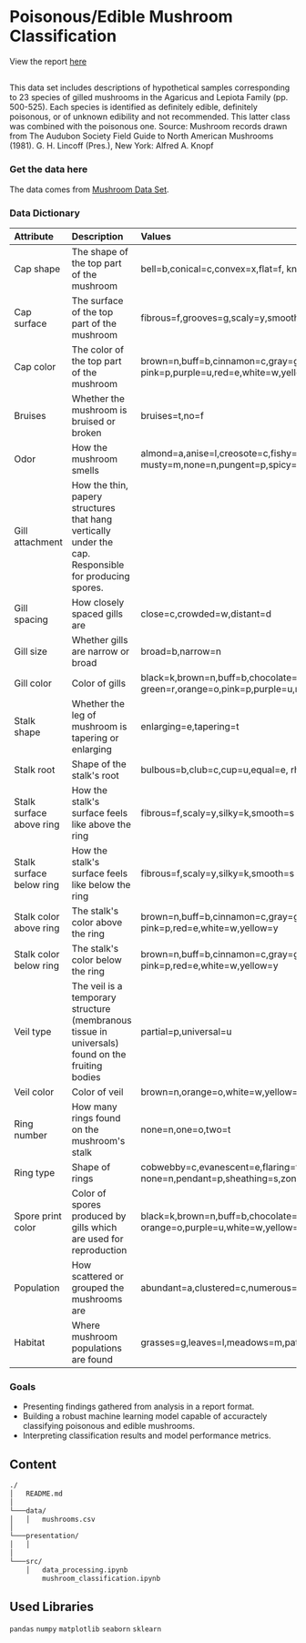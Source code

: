 # Poisonous/Edible Mushroom Classification 

View the report [here](link.com)

## 
This data set includes descriptions of hypothetical samples corresponding to 23 species of gilled mushrooms in the Agaricus and Lepiota Family (pp. 500-525). Each species is identified as definitely edible, definitely poisonous, or of unknown edibility and not recommended. This latter class was combined with the poisonous one. Source: Mushroom records drawn from The Audubon Society Field Guide to North American Mushrooms (1981). G. H. Lincoff (Pres.), New York: Alfred A. Knopf 

### Get the data here
The data comes from [Mushroom Data Set](https://www.kaggle.com/datasets/uciml/mushroom-classification). 

### Data Dictionary



| Attribute | Description | Values
|:---------|:-----------| :----------
Cap shape | The shape of the top part of the mushroom | bell=b,conical=c,convex=x,flat=f, knobbed=k,sunken=s
Cap surface | The surface of the top part of the mushroom|fibrous=f,grooves=g,scaly=y,smooth=s 
Cap color | The color of the top part of the mushroom |brown=n,buff=b,cinnamon=c,gray=g,green=r, pink=p,purple=u,red=e,white=w,yellow=y
Bruises | Whether the mushroom is bruised or broken | bruises=t,no=f 
Odor | How the mushroom smells | almond=a,anise=l,creosote=c,fishy=y,foul=f, musty=m,none=n,pungent=p,spicy=s 
Gill attachment | How the thin, papery structures that hang vertically under the cap. Responsible for producing spores.|
Gill spacing | How closely spaced gills are | close=c,crowded=w,distant=d 
Gill size | Whether gills are narrow or broad |  broad=b,narrow=n 
Gill color | Color of gills |  black=k,brown=n,buff=b,chocolate=h,gray=g, green=r,orange=o,pink=p,purple=u,red=e, white=w,yellow=y
Stalk shape | Whether the leg of mushroom is tapering or enlarging|  enlarging=e,tapering=t 
Stalk root | Shape of the stalk's root | bulbous=b,club=c,cup=u,equal=e, rhizomorphs=z,rooted=r,missing=? 
Stalk surface above ring | How the stalk's surface feels like above the ring | fibrous=f,scaly=y,silky=k,smooth=s 
Stalk surface below ring | How the stalk's surface feels like below the ring | fibrous=f,scaly=y,silky=k,smooth=s 
Stalk color above ring | The stalk's color above the ring | brown=n,buff=b,cinnamon=c,gray=g,orange=o, pink=p,red=e,white=w,yellow=y 
Stalk color below ring | The stalk's color below the ring | brown=n,buff=b,cinnamon=c,gray=g,orange=o, pink=p,red=e,white=w,yellow=y 
Veil type |The veil is a temporary structure (membranous tissue in universals) found on the fruiting bodies| partial=p,universal=u 
Veil color |Color of veil| brown=n,orange=o,white=w,yellow=y
Ring number | How many rings found on the mushroom's stalk | none=n,one=o,two=t 
Ring type | Shape of rings | cobwebby=c,evanescent=e,flaring=f,large=l, none=n,pendant=p,sheathing=s,zone=z 
Spore print color | Color of spores produced by gills which are used for reproduction | black=k,brown=n,buff=b,chocolate=h,green=r, orange=o,purple=u,white=w,yellow=y
Population | How scattered or grouped the mushrooms are | abundant=a,clustered=c,numerous=n,scattered=s,several=v,solitary=y
Habitat | Where mushroom populations are found | grasses=g,leaves=l,meadows=m,paths=p,urban=u,waste=w,woods=d 






### Goals
- Presenting findings gathered from analysis in a report format.
- Building a robust machine learning model capable of accuractely classifying poisonous and edible mushrooms.
- Interpreting classification results and model performance metrics. 

## Content 

```bash
./
│   README.md
│   
└───data/
│   │   mushrooms.csv
│   
└───presentation/
│   │   
│   
└───src/
    │   data_processing.ipynb
    	mushroom_classification.ipynb 
```

## Used Libraries
`pandas` 
`numpy` 
`matplotlib`
`seaborn`
`sklearn`

